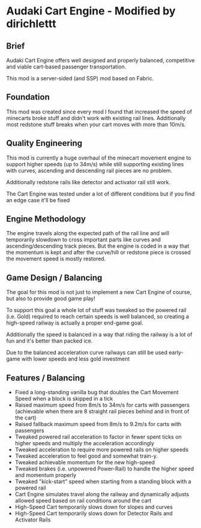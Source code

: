 # Audaki Cart Engine - Modified by dirichlettt

## Brief
Audaki Cart Engine offers well designed and properly balanced, competitive and viable cart-based passenger transportation.

This mod is a server-sided (and SSP) mod based on Fabric.

## Foundation
This mod was created since every mod I found that increased the speed of minecarts broke stuff and didn't
work with existing rail lines. Additionally most redstone stuff breaks when your cart moves with more than 10m/s.

## Quality Engineering
This mod is currently a huge overhaul of the minecart movement engine to support higher speeds (up to 34m/s)
while still supporting existing lines with curves, ascending and descending rail pieces are no problem.

Additionally redstone rails like detector and activator rail still work.

The Cart Engine was tested under a lot of different conditions but if you find an edge case it'll be fixed

## Engine Methodology
The engine travels along the expected path of the rail line and will temporarily slowdown to cross important parts
like curves and ascending/descending track pieces. But the engine is coded in a way that the momentum is kept
and after the curve/hill or redstone piece is crossed the movement speed is mostly restored.

## Game Design / Balancing
The goal for this mod is not just to implement a new Cart Engine of course, but also to provide good game play!

To support this goal a whole lot of stuff was tweaked so the powered rail (i.e. Gold) required to reach certain
speeds is well balanced, so creating a high-speed railway is actually a proper end-game goal.

Additionally the speed is balanced in a way that riding the railway is a lot of fun and it's better than packed ice.

Due to the balanced acceleration curve railways can still be used early-game with lower speeds and less gold investment

## Features / Balancing
- Fixed a long-standing vanilla bug that doubles the Cart Movement Speed when a block is skipped in a tick
- Raised maximum speed from 8m/s to 34m/s for carts with passengers (achievable when there are 8 straight rail
  pieces behind and in front of the cart)
- Raised fallback maximum speed from 8m/s to 9.2m/s for carts with passengers
- Tweaked powered rail acceleration to factor in fewer spent ticks on higher speeds and multiply the acceleration accordingly
- Tweaked acceleration to require more powered rails on higher speeds
- Tweaked acceleration to feel good and somewhat train-y.
- Tweaked achievable momentum for the new high-speed
- Tweaked brakes (i.e. unpowered Power-Rail) to handle the higher speed and momentum properly
- Tweaked "kick-start" speed when starting from a standing block with a powered rail
- Cart Engine simulates travel along the railway and dynamically adjusts allowed speed based on rail conditions around the cart
- High-Speed Cart temporarily slows down for slopes and curves
- High-Speed Cart temporarily slows down for Detector Rails and Activator Rails
